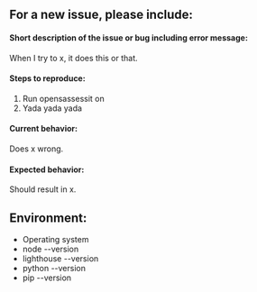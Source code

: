 ## For a new issue, please include:

#### Short description of the issue or bug including error message:

When I try to x, it does this or that.

#### Steps to reproduce:

1. Run opensassessit on <affected url>
2. Yada yada yada

#### Current behavior:

Does x wrong.

#### Expected behavior:

Should result in x.

## Environment:
- Operating system
- node --version
- lighthouse --version
- python --version
- pip --version

